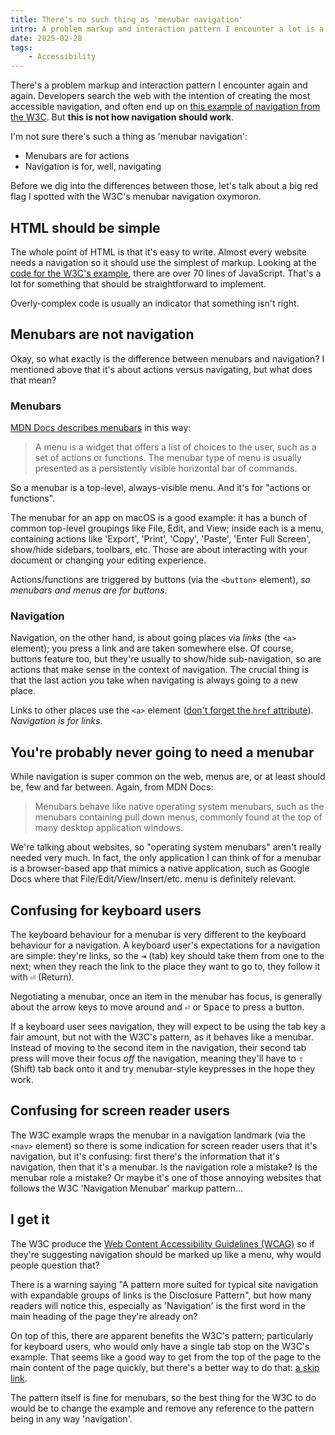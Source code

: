 ```yaml
---
title: There's no such thing as 'menubar navigation'
intro: A problem markup and interaction pattern I encounter a lot is a result of people (understandably) following a misleading example from the W3C.
date: 2025-02-28
tags:
    - Accessibility
---
```


There's a problem markup and interaction pattern I encounter again and again. Developers search the web with the intention of creating the most accessible navigation, and often end up on [this example of navigation from the W3C](https://www.w3.org/WAI/ARIA/apg/patterns/menubar/examples/menubar-navigation/). But **this is not how navigation should work**.

I'm not sure there's such a thing as 'menubar navigation':

- Menubars are for actions
- Navigation is for, well, navigating

Before we dig into the differences between those, let's talk about a big red flag I spotted with the W3C's menubar navigation oxymoron.


## HTML should be simple

The whole point of HTML is that it's easy to write. Almost every website needs a navigation so it should use the simplest of markup. Looking at the [code for the W3C's example](https://codepen.io/pen?&prefill_data_id=785985a3-ea1e-456b-a0d6-b3b9b331ac59), there are over 70 lines of JavaScript. That's a lot for something that should be straightforward to implement.

Overly-complex code is usually an indicator that something isn't right.


## Menubars are not navigation

Okay, so what exactly is the difference between menubars and navigation? I mentioned above that it's about actions versus navigating, but what does that mean?

### Menubars

[MDN Docs describes menubars](https://developer.mozilla.org/en-US/docs/Web/Accessibility/ARIA/Roles/menubar_role) in this way:

> A menu is a widget that offers a list of choices to the user, such as a set of actions or functions. The menubar type of menu is usually presented as a persistently visible horizontal bar of commands.

So a menubar is a top-level, always-visible menu. And it's for "actions or functions".

The menubar for an app on macOS is a good example: it has a bunch of common top-level groupings like File, Edit, and View; inside each is a menu, containing actions like 'Export', 'Print', 'Copy', 'Paste', 'Enter Full Screen', show/hide sidebars, toolbars, etc. Those are about interacting with your document or changing your editing experience.

Actions/functions are triggered by buttons (via the `<button>` element), *so menubars and menus are for buttons*.

### Navigation

Navigation, on the other hand, is about going places via *links* (the `<a>` element); you press a link and are taken somewhere else. Of course, buttons feature too, but they're usually to show/hide sub-navigation, so are actions that make sense in the context of navigation. The crucial thing is that the last action you take when navigating is always going to a new place.

Links to other places use the `<a>` element ([don't forget the `href` attribute](/blog/links-missing-href-attributes-and-over-engineered-code)). *Navigation is for links*.


## You're probably never going to need a menubar

While navigation is super common on the web, menus are, or at least should be, few and far between. Again, from MDN Docs:

> Menubars behave like native operating system menubars, such as the menubars containing pull down menus, commonly found at the top of many desktop application windows.

We're talking about websites, so "operating system menubars" aren't really needed very much. In fact, the only application I can think of for a menubar is a browser-based app that mimics a native application, such as Google Docs where that File/Edit/View/Insert/etc. menu is definitely relevant.


## Confusing for keyboard users

The keyboard behaviour for a menubar is very different to the keyboard behaviour for a navigation. A keyboard user's expectations for a navigation are simple: they're links, so the <kbd>⇥</kbd> (tab) key should take them from one to the next; when they reach the link to the place they want to go to, they follow it with <kbd>⏎</kbd> (Return).

Negotiating a menubar, once an item in the menubar has focus, is generally about the arrow keys to move around and <kbd>⏎</kbd> or <kbd>Space</kbd> to press a button.

If a keyboard user sees navigation, they will expect to be using the tab key a fair amount, but not with the W3C's pattern, as it behaves like a menubar. Instead of moving to the second item in the navigation, their second tab press will move their focus *off* the navigation, meaning they'll have to <kbd>⇧</kbd> (Shift) tab back onto it and try menubar-style keypresses in the hope they work.


## Confusing for screen reader users

The W3C example wraps the menubar in a navigation landmark (via the `<nav>` element) so there is some indication for screen reader users that it's navigation, but it's confusing: first there's the information that it's navigation, then that it's a menubar. Is the navigation role a mistake? Is the menubar role a mistake? Or maybe it's one of those annoying websites that follows the W3C 'Navigation Menubar' markup pattern…


## I get it

The W3C produce the [Web Content Accessibility Guidelines (WCAG)](https://www.w3.org/TR/WCAG/) so if they're suggesting navigation should be marked up like a menu, why would people question that?

There is a warning saying "A pattern more suited for typical site navigation with expandable groups of links is the Disclosure Pattern", but how many readers will notice this, especially as 'Navigation' is the first word in the main heading of the page they're already on?

On top of this, there are apparent benefits the W3C's pattern; particularly for keyboard users, who would only have a single tab stop on the W3C's example. That seems like a good way to get from the top of the page to the main content of the page quickly, but there's a better way to do that: [a skip link](/blog/skip-links-what-why-and-how).

The pattern itself is fine for menubars, so the best thing for the W3C to do would be to change the example and remove any reference to the pattern being in any way 'navigation'.
